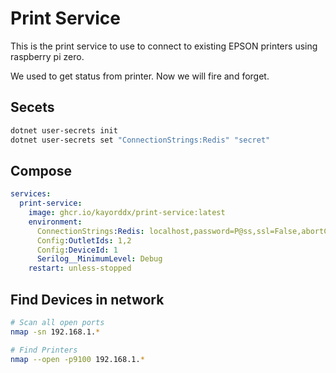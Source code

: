 # Print Service

This is the print service to use to connect to existing EPSON printers using raspberry pi zero.

We used to get status from printer. Now we will fire and forget.

## Secets

```bash
dotnet user-secrets init
dotnet user-secrets set "ConnectionStrings:Redis" "secret"
```

## Compose

```yaml
services:
  print-service:
    image: ghcr.io/kayorddx/print-service:latest
    environment:
      ConnectionStrings:Redis: localhost,password=P@ss,ssl=False,abortConnect=False
      Config:OutletIds: 1,2
      Config:DeviceId: 1
      Serilog__MinimumLevel: Debug
    restart: unless-stopped
```

## Find Devices in network

```bash
# Scan all open ports
nmap -sn 192.168.1.*

# Find Printers
nmap --open -p9100 192.168.1.*
```
